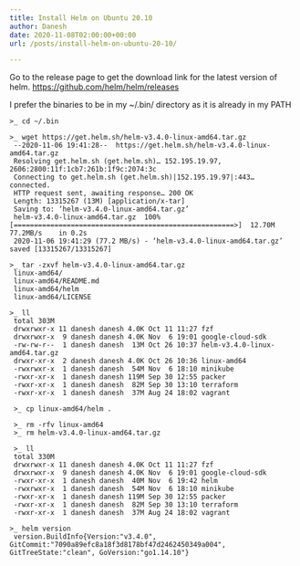 ```yaml
---
title: Install Helm on Ubuntu 20.10
author: Danesh
date: 2020-11-08T02:00:00+00:00
url: /posts/install-helm-on-ubuntu-20-10/

---
```

Go to the release page to get the download link for the latest version of helm. <https://github.com/helm/helm/releases>

I prefer the binaries to be in my ~/.bin/ directory as it is already in my PATH

<pre class="wp-block-code"><code>&gt;_ cd ~/.bin

&gt;_ wget https://get.helm.sh/helm-v3.4.0-linux-amd64.tar.gz
 --2020-11-06 19:41:28--  https://get.helm.sh/helm-v3.4.0-linux-amd64.tar.gz
 Resolving get.helm.sh (get.helm.sh)… 152.195.19.97, 2606:2800:11f:1cb7:261b:1f9c:2074:3c
 Connecting to get.helm.sh (get.helm.sh)|152.195.19.97|:443… connected.
 HTTP request sent, awaiting response… 200 OK
 Length: 13315267 (13M) &#91;application/x-tar]
 Saving to: ‘helm-v3.4.0-linux-amd64.tar.gz’
 helm-v3.4.0-linux-amd64.tar.gz  100%&#91;======================================================&gt;]  12.70M  77.2MB/s    in 0.2s    
 2020-11-06 19:41:29 (77.2 MB/s) - ‘helm-v3.4.0-linux-amd64.tar.gz’ saved &#91;13315267/13315267]
 
&gt;_ tar -zxvf helm-v3.4.0-linux-amd64.tar.gz
 linux-amd64/
 linux-amd64/README.md
 linux-amd64/helm
 linux-amd64/LICENSE
 
&gt;_ ll
 total 303M
 drwxrwxr-x 11 danesh danesh 4.0K Oct 11 11:27 fzf
 drwxrwxr-x  9 danesh danesh 4.0K Nov  6 19:01 google-cloud-sdk
 -rw-rw-r--  1 danesh danesh  13M Oct 26 10:37 helm-v3.4.0-linux-amd64.tar.gz
 drwxr-xr-x  2 danesh danesh 4.0K Oct 26 10:36 linux-amd64
 -rwxrwxr-x  1 danesh danesh  54M Nov  6 18:10 minikube
 -rwxr-xr-x  1 danesh danesh 119M Sep 30 12:55 packer
 -rwxr-xr-x  1 danesh danesh  82M Sep 30 13:10 terraform
 -rwxr-xr-x  1 danesh danesh  37M Aug 24 18:02 vagrant

 &gt;_ cp linux-amd64/helm .

 &gt;_ rm -rfv linux-amd64
 &gt;_ rm helm-v3.4.0-linux-amd64.tar.gz

 &gt;_ ll
 total 330M
 drwxrwxr-x 11 danesh danesh 4.0K Oct 11 11:27 fzf
 drwxrwxr-x  9 danesh danesh 4.0K Nov  6 19:01 google-cloud-sdk
 -rwxr-xr-x  1 danesh danesh  40M Nov  6 19:42 helm
 -rwxrwxr-x  1 danesh danesh  54M Nov  6 18:10 minikube
 -rwxr-xr-x  1 danesh danesh 119M Sep 30 12:55 packer
 -rwxr-xr-x  1 danesh danesh  82M Sep 30 13:10 terraform
 -rwxr-xr-x  1 danesh danesh  37M Aug 24 18:02 vagrant

&gt;_ helm version
 version.BuildInfo{Version:"v3.4.0", GitCommit:"7090a89efc8a18f3d8178bf47d2462450349a004", GitTreeState:"clean", GoVersion:"go1.14.10"}</code></pre>